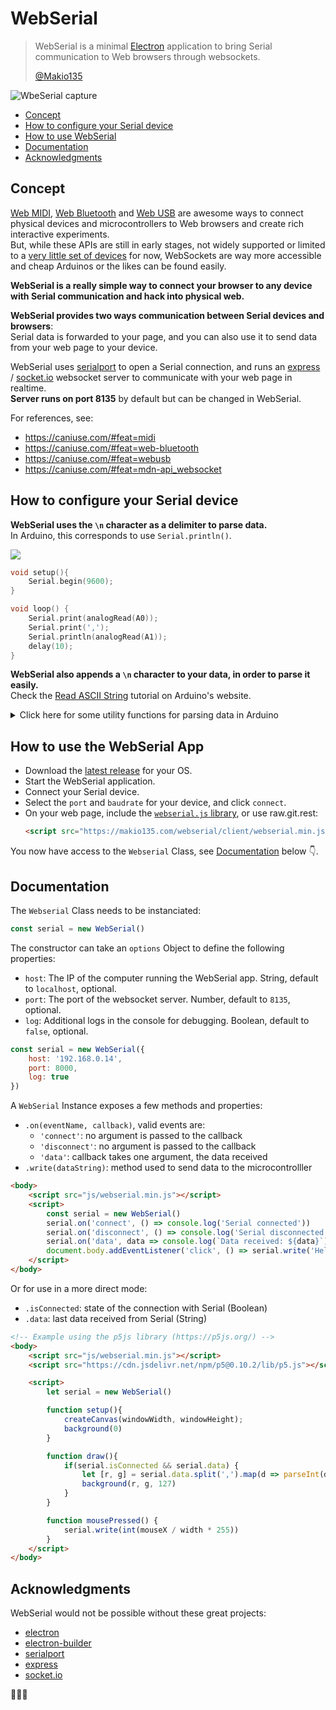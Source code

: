 # WebSerial

> WebSerial is a minimal [Electron](https://electronjs.org/) application to bring Serial communication to Web browsers through websockets.  
> 
> [@Makio135](https://twitter.com/makio135)

![WbeSerial capture](https://i.imgur.com/WqXCIWo.png)

- [Concept](#concept)
- [How to configure your Serial device](##how-to-configure-your-serial-device)
- [How to use WebSerial](#how-to-use-webserial)
- [Documentation](#documentation)
- [Acknowledgments](#acknowledgments)


## Concept
[Web MIDI](https://webaudio.github.io/web-midi-api/), [Web Bluetooth](https://webbluetoothcg.github.io/web-bluetooth/) and [Web USB](https://wicg.github.io/webusb/) are awesome ways to connect physical devices and microcontrollers to Web browsers and create rich interactive experiments.  
But, while these APIs are still in early stages, not widely supported or limited to a [very little set of devices](https://github.com/webusb/arduino#compatible-hardware) for now, WebSockets are way more accessible and cheap Arduinos or the likes can be found easily.  

**WebSerial is a really simple way to connect your browser to any device with Serial communication and hack into physical web.**

**WebSerial provides two ways communication between Serial devices and browsers**:  
Serial data is forwarded to your page, and you can also use it to send data from your web page to your device.

WebSerial uses [serialport](https://serialport.io/) to open a Serial connection, and runs an [express](https://expressjs.com/) / [socket.io](https://socket.io/) websocket server to communicate with your web page in realtime.  
**Server runs on port 8135** by default but can be changed in WebSerial.

For references, see:
- https://caniuse.com/#feat=midi
- https://caniuse.com/#feat=web-bluetooth
- https://caniuse.com/#feat=webusb
- https://caniuse.com/#feat=mdn-api_websocket


## How to configure your Serial device
**WebSerial uses the `\n` character as a delimiter to parse data.**  
In Arduino, this corresponds to use `Serial.println()`.  

![](montage.png)

```cpp
void setup(){
    Serial.begin(9600);
}

void loop() {
    Serial.print(analogRead(A0));
    Serial.print(',');
    Serial.println(analogRead(A1));
    delay(10);
}
```

**WebSerial also appends a `\n` character to your data, in order to parse it easily.**  
Check the [Read ASCII String](https://www.arduino.cc/en/Tutorial/ReadASCIIString) tutorial on Arduino's website.
<details>
<summary>Click here for some utility functions for parsing data in Arduino</summary>

```cpp
#define MAX_CHARS 200

String input;

void setup() {
    Serial.begin(9600);
    input.reserve(MAX_CHARS);
}

void loop() {}

void serialEvent() {
    while (Serial.available()) {
        readChar();
    }
}

void readChar() {
    char c = (char) Serial.read();
    Serial.print("->");
    Serial.println(c);
}

void readString() {
    char c = (char) Serial.read();

    if (c == '\n') {
        Serial.println("->" + input);
        input = "";
    }
    else {
        input += c;
    }
}

void readInt() {
    int i = Serial.parseInt();
    Serial.print("->");
    Serial.println(i);
}

void readLong() {
    char c = (char) Serial.read();

    if (c == '\n') {
        char buffer[MAX_CHARS];
        input.toCharArray(buffer, 20);
        long l = atol(buffer);
        Serial.print("->");
        Serial.println(l);
        input = "";
    }
    else {
        input += c;
    }
}
```
</details>


## How to use the WebSerial App
- Download the [latest release](https://github.com/makio135/webserial/releases) for your OS.  
- Start the WebSerial application.  
- Connect your Serial device.  
- Select the `port` and `baudrate` for your device, and click `connect`.  
- On your web page, include the [`webserial.js` library](https://github.com/MAKIO135/webserial/tree/master/client), or use raw.git.rest:
    ```html
    <script src="https://makio135.com/webserial/client/webserial.min.js"></script>
    ```
You now have access to the `Webserial` Class, see [Documentation](#documentation) below 👇.


## Documentation
The `Webserial` Class needs to be instanciated:
```javascript
const serial = new WebSerial()
```
The constructor can take an `options` Object to define the following properties:
- `host`: The IP of the computer running the WebSerial app. String, default to `localhost`, optional.
- `port`: The port of the websocket server. Number, default to `8135`, optional.
- `log`: Additional logs in the console for debugging. Boolean, default to `false`, optional.

```javascript
const serial = new WebSerial({
    host: '192.168.0.14',
    port: 8000,
    log: true
})
```

A `WebSerial` Instance exposes a few methods and properties:
- `.on(eventName, callback)`, valid events are:
    - `'connect'`: no argument is passed to the callback
    - `'disconnect'`: no argument is passed to the callback
    - `'data'`: callback takes one argument, the data received
- `.write(dataString)`: method used to send data to the microcontrolller

```html
<body>
    <script src="js/webserial.min.js"></script>
    <script>
        const serial = new WebSerial()
        serial.on('connect', () => console.log('Serial connected'))
        serial.on('disconnect', () => console.log('Serial disconnected'))
        serial.on('data', data => console.log(`Data received: ${data}`))
        document.body.addEventListener('click', () => serial.write('Hello WebSerial'))
    </script>
</body>
```

Or for use in a more direct mode:
- `.isConnected`: state of the connection with Serial (Boolean)
- `.data`: last data received from Serial (String)

```html
<!-- Example using the p5js library (https://p5js.org/) -->
<body>
    <script src="js/webserial.min.js"></script>
    <script src="https://cdn.jsdelivr.net/npm/p5@0.10.2/lib/p5.js"></script>

    <script>
        let serial = new WebSerial()

        function setup(){
            createCanvas(windowWidth, windowHeight);
            background(0)
        }

        function draw(){
            if(serial.isConnected && serial.data) {
                let [r, g] = serial.data.split(',').map(d => parseInt(d) / 4)
                background(r, g, 127)
            }
        }

        function mousePressed() {
            serial.write(int(mouseX / width * 255))
        }
    </script>
</body>
```


## Acknowledgments
WebSerial would not be possible without these great projects: 
- [electron](https://electronjs.org/)
- [electron-builder](https://www.electron.build/)
- [serialport](https://serialport.io/)
- [express](https://expressjs.com/)
- [socket.io](https://socket.io/)  

🙏🙏🙏

